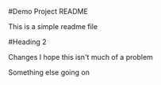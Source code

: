 #Demo Project README

This is a simple readme file

#Heading 2

Changes
I hope this isn't much of a problem

Something else going on

